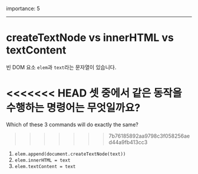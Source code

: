 importance: 5

---

# createTextNode vs innerHTML vs textContent

빈 DOM 요소 `elem`과 `text`라는 문자열이 있습니다.

<<<<<<< HEAD
셋 중에서 같은 동작을 수행하는 명령어는 무엇일까요?
=======
Which of these 3 commands will do exactly the same?
>>>>>>> 7b76185892aa9798c3f058256aed44a9fb413cc3

1. `elem.append(document.createTextNode(text))`
2. `elem.innerHTML = text`
3. `elem.textContent = text`
